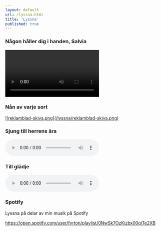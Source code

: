 ```yaml
---
layout: default
url: /lyssna.html
title: 'Lyssna'
published: true
---
```


### Någon håller dig i handen, Salvia
<video controls class="fyr_video">
    <source src="/lyssna/nagon-haller-dig-i-handen-salvia.m4v"
            type="video/mp4">
    Sorry, your browser doesn't support embedded videos.
</video>

### Nån av varje sort

<a href="https://naxos.lnk.to/NanAvVarjeSort">
![reklamblad-skiva.png](/lyssna/reklamblad-skiva.png)
</a>

### Sjung till herrens ära
<audio controls="controls">
  <source type="audio/mp3" src="/lyssna/Sjung_Till_Herrens_Ara.mp3"/>
  <p>Din webbläsare stödjer inte uppspelning av ljudfiler</p>
</audio>

### Till glädje
<audio controls="controls">
  <source type="audio/mp3" src="/lyssna/Till_gladje.mp3"/>
  <p>Din webbläsare stödjer inte uppspelning av ljudfiler</p>
</audio>


### Spotify
Lyssna på delar av min musik på Spotify

https://open.spotify.com/user/fyrton/playlist/0NwSk7OzKizbx00qiTe2XB



